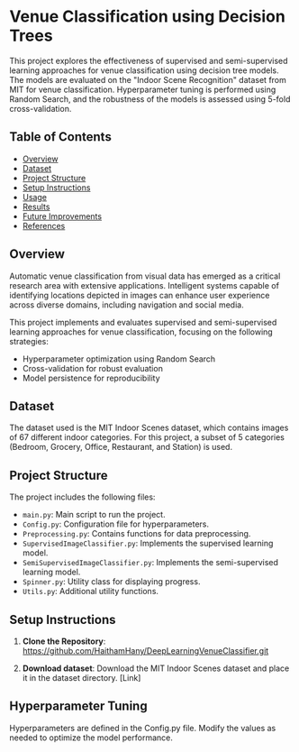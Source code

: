# Venue Classification using Decision Trees

This project explores the effectiveness of supervised and semi-supervised learning approaches for venue classification using decision tree models. The models are evaluated on the "Indoor Scene Recognition" dataset from MIT for venue classification. Hyperparameter tuning is performed using Random Search, and the robustness of the models is assessed using 5-fold cross-validation.

## Table of Contents
- [Overview](#overview)
- [Dataset](#dataset)
- [Project Structure](#project-structure)
- [Setup Instructions](#setup-instructions)
- [Usage](#usage)
- [Results](#results)
- [Future Improvements](#future-improvements)
- [References](#references)

## Overview

Automatic venue classification from visual data has emerged as a critical research area with extensive applications. Intelligent systems capable of identifying locations depicted in images can enhance user experience across diverse domains, including navigation and social media.

This project implements and evaluates supervised and semi-supervised learning approaches for venue classification, focusing on the following strategies:
- Hyperparameter optimization using Random Search
- Cross-validation for robust evaluation
- Model persistence for reproducibility

## Dataset

The dataset used is the MIT Indoor Scenes dataset, which contains images of 67 different indoor categories. For this project, a subset of 5 categories (Bedroom, Grocery, Office, Restaurant, and Station) is used.

## Project Structure

The project includes the following files:

- `main.py`: Main script to run the project.
- `Config.py`: Configuration file for hyperparameters.
- `Preprocessing.py`: Contains functions for data preprocessing.
- `SupervisedImageClassifier.py`: Implements the supervised learning model.
- `SemiSupervisedImageClassifier.py`: Implements the semi-supervised learning model.
- `Spinner.py`: Utility class for displaying progress.
- `Utils.py`: Additional utility functions.

## Setup Instructions

1. **Clone the Repository**:
   https://github.com/HaithamHany/DeepLearningVenueClassifier.git

2. **Download dataset**:
Download the MIT Indoor Scenes dataset and place it in the dataset directory. [Link]

## Hyperparameter Tuning
Hyperparameters are defined in the Config.py file. Modify the values as needed to optimize the model performance.
